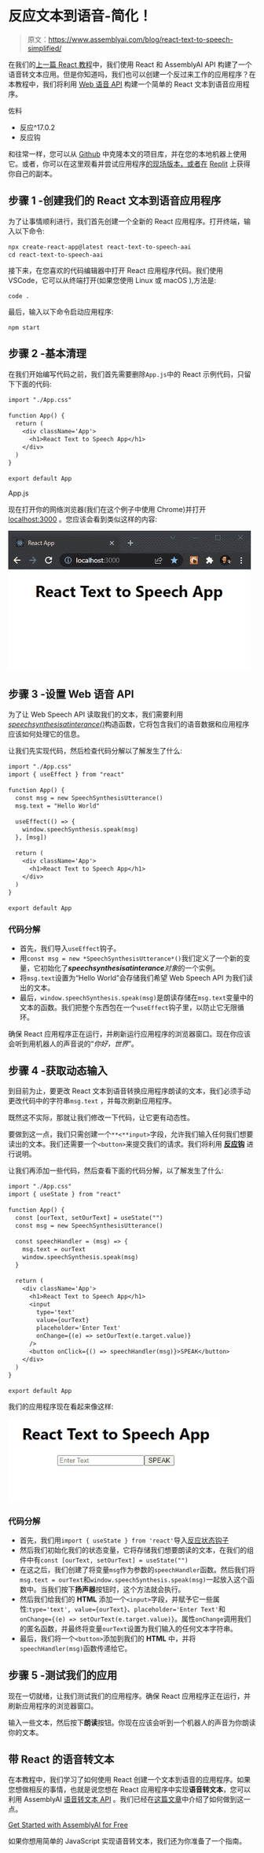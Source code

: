# 反应文本到语音-简化！

> 原文：<https://www.assemblyai.com/blog/react-text-to-speech-simplified/>

在我们的[上一篇 React 教程](https://www.assemblyai.com/blog/react-speech-recognition-with-react-hooks/)中，我们使用 React 和 AssemblyAI API 构建了一个语音转文本应用。但是你知道吗，我们也可以创建一个反过来工作的应用程序？在本教程中，我们将利用 [Web 语音 API](https://developer.mozilla.org/en-US/docs/Web/API/Web_Speech_API) 构建一个简单的 React 文本到语音应用程序。

佐料

*   反应^17.0.2
*   反应钩

和往常一样，您可以从 [Github](https://github.com/stefanrows/react-text-to-speech-aai) 中克隆本文的项目库，并在您的本地机器上使用它。或者，你可以在这里观看并尝试应用程序[的现场版本，或者在](https://react-text-to-speech-app.stefanrows.repl.co/) [Replit](https://replit.com/@stefanrows/React-Text-to-Speech-App#src/App.jsx) 上获得你自己的副本。

## 步骤 1 -创建我们的 React 文本到语音应用程序

为了让事情顺利进行，我们首先创建一个全新的 React 应用程序。打开终端，输入以下命令:

```
npx create-react-app@latest react-text-to-speech-aai
cd react-text-to-speech-aai
```

接下来，在您喜欢的代码编辑器中打开 React 应用程序代码。我们使用 VSCode，它可以从终端打开(如果您使用 Linux 或 macOS ),方法是:

```
code .
```

最后，输入以下命令启动应用程序:

```
npm start
```

## 步骤 2 -基本清理

在我们开始编写代码之前，我们首先需要删除`App.js`中的 React 示例代码，只留下下面的代码:

```
import "./App.css"

function App() {
  return (
    <div className='App'>
      <h1>React Text to Speech App</h1>
    </div>
  )
}

export default App
```

App.js

现在打开你的网络浏览器(我们在这个例子中使用 Chrome)并打开 [localhost:3000](http://localhost:3000/) 。您应该会看到类似这样的内容:

![](img/d5a4d3df1e7cf89ae299d007b59b5dd6.png)

## 步骤 3 -设置 Web 语音 API

为了让 Web Speech API 读取我们的文本，我们需要利用[*speechsynthesisatinterance()*](https://developer.mozilla.org/en-US/docs/Web/API/SpeechSynthesisUtterance/SpeechSynthesisUtterance)构造函数，它将包含我们的语音数据和应用程序应该如何处理它的信息。

让我们先实现代码，然后检查代码分解以了解发生了什么:

```
import "./App.css"
import { useEffect } from "react"

function App() {
  const msg = new SpeechSynthesisUtterance()
  msg.text = "Hello World"

  useEffect(() => {
    window.speechSynthesis.speak(msg)
  }, [msg])

  return (
    <div className='App'>
      <h1>React Text to Speech App</h1>
    </div>
  )
}

export default App 
```

### 代码分解

*   首先，我们导入`useEffect`钩子。
*   用`const msg = new *SpeechSynthesisUtterance*()`我们定义了一个新的变量，它初始化了***speechsynthesisatinterance**对象*的一个实例。
*   将`msg.text`设置为“Hello World”会存储我们希望 Web Speech API 为我们读出的文本。
*   最后，`window.speechSynthesis.speak(msg)`是朗读存储在`msg.text`变量中的文本的函数。我们把整个东西包在一个`useEffect`钩子里，以防止它无限循环。

确保 React 应用程序正在运行，并刷新运行应用程序的浏览器窗口。现在你应该会听到用机器人的声音说的“*你好，世界*”。

## 步骤 4 -获取动态输入

到目前为止，要更改 React 文本到语音转换应用程序朗读的文本，我们必须手动更改代码中的字符串`msg.text` ，并每次刷新应用程序。

既然这不实际，那就让我们修改一下代码，让它更有动态性。

要做到这一点，我们只需创建一个`**<**input>`字段，允许我们输入任何我们想要读出的文本。我们还需要一个`<button>`来提交我们的请求。我们将利用 **[反应钩](https://reactjs.org/docs/hooks-intro.html)** 进行说明。

让我们再添加一些代码，然后查看下面的代码分解，以了解发生了什么:

```
import "./App.css"
import { useState } from "react"

function App() {
  const [ourText, setOurText] = useState("")
  const msg = new SpeechSynthesisUtterance()

  const speechHandler = (msg) => {
    msg.text = ourText
    window.speechSynthesis.speak(msg)
  }

  return (
    <div className='App'>
      <h1>React Text to Speech App</h1>
      <input
        type='text'
        value={ourText}
        placeholder='Enter Text'
        onChange={(e) => setOurText(e.target.value)}
      />
      <button onClick={() => speechHandler(msg)}>SPEAK</button>
    </div>
  )
}

export default App 
```

我们的应用程序现在看起来像这样:

![](img/9252700f4d16c391823f8552c4a62f2a.png)

### 代码分解

*   首先，我们用`import { useState } from 'react'`导入[反应状态钩子](https://reactjs.org/docs/hooks-state.html)
*   然后我们初始化我们的状态变量，它将存储我们想要朗读的文本，在我们的组件中有`const [ourText, setOurText] = useState("")`
*   在这之后，我们创建了将变量`msg`作为参数的`speechHandler`函数。然后我们将`msg.text = ourText`和`window.speechSynthesis.speak(msg)`一起放入这个函数中。当我们按下**扬声器**按钮时，这个方法就会执行。
*   然后我们给我们的 **HTML** 添加一个`<input>`字段，并赋予它一些属性:`type='text', value={ourText}`、`placeholder='Enter Text'`和`onChange={(e) => setOurText(e.target.value)}`。属性`onChange`调用我们的匿名函数，并最终将变量`ourText`设置为我们输入的任何文本字符串。
*   最后，我们将一个`<button>`添加到我们的 **HTML** 中，并将`speechHandler(msg)`函数传递给它。

## 步骤 5 -测试我们的应用

现在一切就绪，让我们测试我们的应用程序。确保 React 应用程序正在运行，并刷新应用程序的浏览器窗口。

输入一些文本，然后按下**朗读**按钮。你现在应该会听到一个机器人的声音为你朗读你的文本。

## 带 React 的语音转文本

在本教程中，我们学习了如何使用 React 创建一个文本到语音的应用程序。如果您想做相反的事情，也就是说您想在 React 应用程序中实现**语音转文本**，您可以利用 AssemblyAI [语音转文本 API](https://www.assemblyai.com/blog/the-top-free-speech-to-text-apis-and-open-source-engines/) 。我们已经在[这篇文章](https://www.assemblyai.com/blog/react-speech-recognition-with-react-hooks/)中介绍了如何做到这一点。

[Get Started with AssemblyAI for Free](https://app.assemblyai.com/signup)

如果你想用简单的 JavaScript 实现语音转文本，我们还为你准备了一个指南。